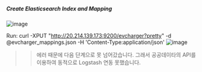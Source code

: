 #####  Create Elasticsearch Index and Mapping

![image](https://user-images.githubusercontent.com/111903085/186229927-051c0b78-2e18-4a00-9251-2b6ae94e666c.png)

Run: curl -XPUT "http://20.214.139.173:9200/evcharger?pretty" -d @evcharger_mappings.json -H 'Content-Type:application/json'
![image](https://user-images.githubusercontent.com/111903085/186228654-d55b7ada-0874-4133-8436-a5fb9446efee.png)

>> 에러 때문에 다음 단계으로 못 넘어갔습니다. 그래서 공공데이타의 API를 이용하여 동적으로 Logstash 연동 못했습니다. 

